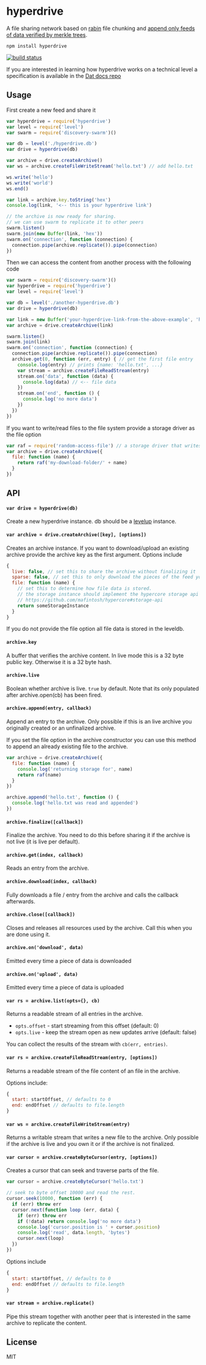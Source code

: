 # hyperdrive

A file sharing network based on [rabin](https://github.com/maxogden/rabin) file chunking and [append only feeds of data verified by merkle trees](https://github.com/mafintosh/hypercore).

```
npm install hyperdrive
```

[![build status](http://img.shields.io/travis/mafintosh/hyperdrive.svg?style=flat)](http://travis-ci.org/mafintosh/hyperdrive)

If you are interested in learning how hyperdrive works on a technical level a specification is available in the [Dat docs repo](https://github.com/datproject/docs/blob/master/docs/hyperdrive_spec.md)

## Usage

First create a new feed and share it

``` js
var hyperdrive = require('hyperdrive')
var level = require('level')
var swarm = require('discovery-swarm')()

var db = level('./hyperdrive.db')
var drive = hyperdrive(db)

var archive = drive.createArchive()
var ws = archive.createFileWriteStream('hello.txt') // add hello.txt

ws.write('hello')
ws.write('world')
ws.end()

var link = archive.key.toString('hex')
console.log(link, '<-- this is your hyperdrive link')

// the archive is now ready for sharing.
// we can use swarm to replicate it to other peers
swarm.listen()
swarm.join(new Buffer(link, 'hex'))
swarm.on('connection', function (connection) {
  connection.pipe(archive.replicate()).pipe(connection)
})
```

Then we can access the content from another process with the following code

``` js
var swarm = require('discovery-swarm')()
var hyperdrive = require('hyperdrive')
var level = require('level')

var db = level('./another-hyperdrive.db')
var drive = hyperdrive(db)

var link = new Buffer('your-hyperdrive-link-from-the-above-example', 'hex')
var archive = drive.createArchive(link)

swarm.listen()
swarm.join(link)
swarm.on('connection', function (connection) {
  connection.pipe(archive.replicate()).pipe(connection)
  archive.get(0, function (err, entry) { // get the first file entry
    console.log(entry) // prints {name: 'hello.txt', ...}
    var stream = archive.createFileReadStream(entry)
    stream.on('data', function (data) {
      console.log(data) // <-- file data
    })
    stream.on('end', function () {
      console.log('no more data')
    })
  })
})
```

If you want to write/read files to the file system provide a storage driver as the file option

``` js
var raf = require('random-access-file') // a storage driver that writes to the file system
var archive = drive.createArchive({
  file: function (name) {
    return raf('my-download-folder/' + name)
  }
})
```

## API

#### `var drive = hyperdrive(db)`

Create a new hyperdrive instance. db should be a [levelup](https://github.com/level/levelup) instance.

#### `var archive = drive.createArchive([key], [options])`

Creates an archive instance. If you want to download/upload an existing archive provide the archive key
as the first argument. Options include

``` js
{
  live: false, // set this to share the archive without finalizing it
  sparse: false, // set this to only download the pieces of the feed you are requesting / prioritizing
  file: function (name) {
    // set this to determine how file data is stored.
    // the storage instance should implement the hypercore storage api
    // https://github.com/mafintosh/hypercore#storage-api
    return someStorageInstance
  }
}
```

If you do not provide the file option all file data is stored in the leveldb.

#### `archive.key`

A buffer that verifies the archive content. In live mode this is a 32 byte public key.
Otherwise it is a 32 byte hash.

#### `archive.live`

Boolean whether archive is live. `true` by default. Note that its only populated after archive.open(cb) has been fired.

#### `archive.append(entry, callback)`

Append an entry to the archive. Only possible if this is an live archive you originally created
or an unfinalized archive.

If you set the file option in the archive constructor you can use this method to append an already
existing file to the archive.

``` js
var archive = drive.createArchive({
  file: function (name) {
    console.log('returning storage for', name)
    return raf(name)
  }
})

archive.append('hello.txt', function () {
  console.log('hello.txt was read and appended')
})
```

#### `archive.finalize([callback])`

Finalize the archive. You need to do this before sharing it if the archive is not live (it is live per default).

#### `archive.get(index, callback)`

Reads an entry from the archive.

#### `archive.download(index, callback)`

Fully downloads a file / entry from the archive and calls the callback afterwards.

#### `archive.close([callback])`

Closes and releases all resources used by the archive. Call this when you are done using it.

#### `archive.on('download', data)`

Emitted every time a piece of data is downloaded

#### `archive.on('upload', data)`

Emitted every time a piece of data is uploaded

#### `var rs = archive.list(opts={}, cb)`

Returns a readable stream of all entries in the archive.

* `opts.offset` - start streaming from this offset (default: 0)
* `opts.live` - keep the stream open as new updates arrive (default: false)

You can collect the results of the stream with `cb(err, entries)`.

#### `var rs = archive.createFileReadStream(entry, [options])`

Returns a readable stream of the file content of an file in the archive.

Options include:

``` js
{
  start: startOffset, // defaults to 0
  end: endOffset // defaults to file.length
}
```

#### `var ws = archive.createFileWriteStream(entry)`

Returns a writable stream that writes a new file to the archive. Only possible if the archive is live and you own it
or if the archive is not finalized.

#### `var cursor = archive.createByteCursor(entry, [options])`

Creates a cursor that can seek and traverse parts of the file.

``` js
var cursor = archive.createByteCursor('hello.txt')

// seek to byte offset 10000 and read the rest.
cursor.seek(10000, function (err) {
  if (err) throw err
  cursor.next(function loop (err, data) {
    if (err) throw err
    if (!data) return console.log('no more data')
    console.log('cursor.position is ' + cursor.position)
    console.log('read', data.length, 'bytes')
    cursor.next(loop)
  })
})
```

Options include

``` js
{
  start: startOffset, // defaults to 0
  end: endOffset // defaults to file.length
}
```

#### `var stream = archive.replicate()`

Pipe this stream together with another peer that is interested in the same archive to replicate the content.

## License

MIT
